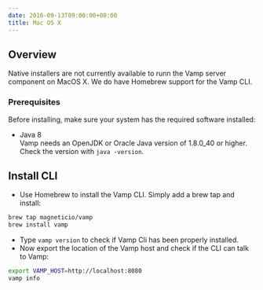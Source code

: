 ```yaml
---
date: 2016-09-13T09:00:00+00:00
title: Mac OS X
---
```


## Overview

Native installers are not currently available to runn the Vamp server component on MacOS X. We do have Homebrew support for the Vamp CLI.

### Prerequisites

Before installing, make sure your system has the required software installed:

* Java 8  
Vamp needs an OpenJDK or Oracle Java version of 1.8.0_40 or higher. Check the version with `java -version`.

## Install CLI

* Use Homebrew to install the Vamp CLI. Simply add a brew tap and install:


```bash
brew tap magneticio/vamp
brew install vamp
```


* Type `vamp version` to check if Vamp Cli has been properly installed. 
* Now export the location of the Vamp host and check if the CLI can talk to Vamp:
 

```bash
export VAMP_HOST=http://localhost:8080
vamp info
```


